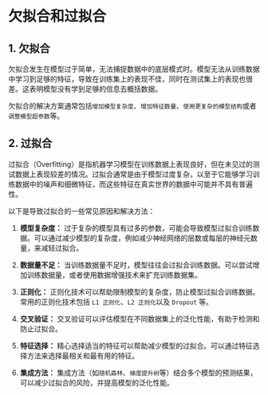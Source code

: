 # 欠拟合和过拟合

## 1. 欠拟合

欠拟合发生在模型过于简单，无法捕捉数据中的底层模式时。模型无法从训练数据中学习到足够的特征，导致在训练集上的表现不佳，同时在测试集上的表现也很差。这表明模型没有学到足够的信息去概括数据。

欠拟合的解决方案通常包括`增加模型复杂度`、`增加特征数量`、`使用更复杂的模型结构`或者`调整模型超参数`等。

## 2. 过拟合

过拟合（Overfitting）是指机器学习模型在训练数据上表现良好，但在未见过的测试数据上表现较差的情况。过拟合通常是由于模型过度复杂，以至于它能够学习训练数据中的噪声和细微特征，而这些特征在真实世界的数据中可能并不具有普遍性。

以下是导致过拟合的一些常见原因和解决方法：

1. **模型复杂度：** 过于复杂的模型具有过多的参数，可能会导致模型过拟合训练数据。可以通过减少模型的复杂度，例如减少神经网络的层数或每层的神经元数量，来减轻过拟合。

2. **数据量不足：** 当训练数据量不足时，模型往往会过拟合训练数据。可以尝试增加训练数据量，或者使用数据增强技术来扩充训练数据集。

3. **正则化：** 正则化技术可以帮助限制模型的复杂度，防止模型过拟合训练数据。常用的正则化技术包括 `L1 正则化`、`L2 正则化`以及 `Dropout` 等。

4. **交叉验证：** 交叉验证可以评估模型在不同数据集上的泛化性能，有助于检测和防止过拟合。

5. **特征选择：** 精心选择适当的特征可以帮助减少模型的过拟合。可以通过特征选择方法来选择最相关和最有用的特征。

6. **集成方法：** 集成方法（如`随机森林`、`梯度提升树`等）结合多个模型的预测结果，可以减少过拟合的风险，并提高模型的泛化性能。
